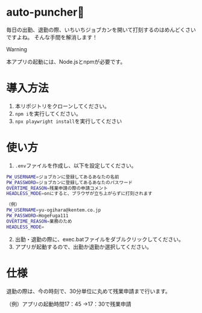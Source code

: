 # auto-puncher👊
毎日の出勤、退勤の際、いちいちジョブカンを開いて打刻するのはめんどくさいですよね。
そんな手間を解消します！

> [!WARNING]
> 本アプリの起動には、Node.jsとnpmが必要です。

# 導入方法

1. 本リポジトリをクローンしてください。
2. `npm i`を実行してください。
3. `npx playwright install`を実行してください

# 使い方
1. `.env`ファイルを作成し、以下を設定してください。
```bash
PW_USERNAME=ジョブカンに登録してあるあなたの名前
PW_PASSWORD=ジョブカンに登録してあるあなたのパスワード
OVERTIME_REASON=残業申請の際の申請コメント
HEADLESS_MODE=onにすると、ブラウザが立ち上がらずに打刻されます
```
```bash
（例）
PW_USERNAME=yu-ogihara@kentem.co.jp
PW_PASSWORD=HogeFuga111
OVERTIME_REASON=業務のため
HEADLESS_MODE=
```

2. 出勤・退勤の際に、exec.batファイルをダブルクリックしてください。
3. アプリが起動するので、出勤か退勤か選択してください。

# 仕様
退勤の際は、今の時刻で、30分単位に丸めて残業申請まで行います。

（例）アプリの起動時間17：45
→17：30で残業申請
